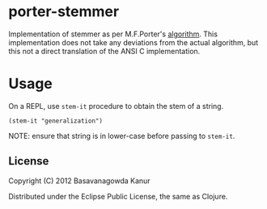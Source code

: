 # porter-stemmer

Implementation of stemmer as per M.F.Porter's [algorithm](http://tartarus.org/~martin/PorterStemmer/def.txt).
This implementation does not take any deviations from the actual algorithm, but this not a direct translation of the ANSI C implementation.

# Usage

On a REPL, use `stem-it` procedure to obtain the stem of a string.
    
    (stem-it "generalization")

NOTE: ensure that string is in lower-case before passing to `stem-it`.

## License

Copyright (C) 2012 Basavanagowda Kanur

Distributed under the Eclipse Public License, the same as Clojure.
